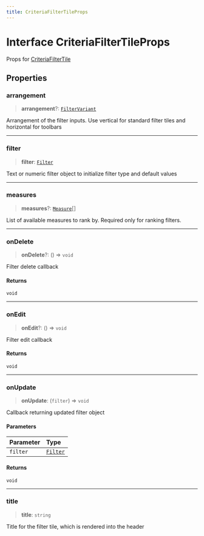 ```yaml
---
title: CriteriaFilterTileProps
---
```


# Interface CriteriaFilterTileProps

Props for [CriteriaFilterTile](../filter-tiles/function.CriteriaFilterTile.md)

## Properties

### arrangement

> **arrangement**?: [`FilterVariant`](../type-aliases/type-alias.FilterVariant.md)

Arrangement of the filter inputs. Use vertical for standard filter tiles and horizontal for toolbars

***

### filter

> **filter**: [`Filter`](../../sdk-data/interfaces/interface.Filter.md)

Text or numeric filter object to initialize filter type and default values

***

### measures

> **measures**?: [`Measure`](../../sdk-data/interfaces/interface.Measure.md)[]

List of available measures to rank by. Required only for ranking filters.

***

### onDelete

> **onDelete**?: () => `void`

Filter delete callback

#### Returns

`void`

***

### onEdit

> **onEdit**?: () => `void`

Filter edit callback

#### Returns

`void`

***

### onUpdate

> **onUpdate**: (`filter`) => `void`

Callback returning updated filter object

#### Parameters

| Parameter | Type |
| :------ | :------ |
| `filter` | [`Filter`](../../sdk-data/interfaces/interface.Filter.md) |

#### Returns

`void`

***

### title

> **title**: `string`

Title for the filter tile, which is rendered into the header
